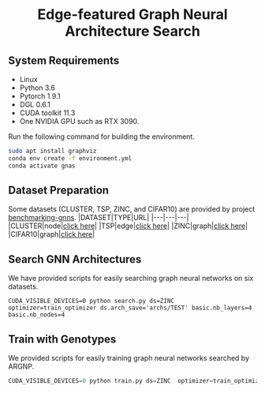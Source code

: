 <h1 align="center">
Edge-featured Graph Neural Architecture Search
</h1>



## System Requirements
+ Linux
+ Python 3.6
+ Pytorch 1.9.1
+ DGL 0.6.1
+ CUDA toolkit 11.3
+ One NVIDIA GPU such as RTX 3090. 

Run the following command for building the environment. 
```sh
sudo apt install graphviz
conda env create -f environment.yml
conda activate gnas
```

## Dataset Preparation
Some datasets (CLUSTER, TSP, ZINC, and CIFAR10) are provided by project [benchmarking-gnns](https://github.com/graphdeeplearning/benchmarking-gnns). 
|DATASET|TYPE|URL|
|---|---|---|
|CLUSTER|node|[click here](https://data.dgl.ai/dataset/benchmarking-gnns/SBM_CLUSTER.pkl)|
|TSP|edge|[click here](https://data.dgl.ai/dataset/benchmarking-gnns/TSP.pkl)|
|ZINC|graph|[click here](https://data.dgl.ai/dataset/benchmarking-gnns/ZINC.pkl)|
|CIFAR10|graph|[click here](https://data.dgl.ai/dataset/benchmarking-gnns/CIFAR10.pkl)|

## Search GNN Architectures

We have provided scripts for easily searching graph neural networks on six datasets. 
```shell
CUDA_VISIBLE_DEVICES=0 python search.py ds=ZINC optimizer=train_optimizer ds.arch_save='archs/TEST' basic.nb_layers=4 basic.nb_nodes=4
```

## Train with Genotypes
We provided scripts for easily training graph neural networks searched by ARGNP.
```python
CUDA_VISIBLE_DEVICES=0 python train.py ds=ZINC  optimizer=train_optimizer ds.load_genotypes='archs/TEST/ZINC/45/cell_geno.txt'
```
